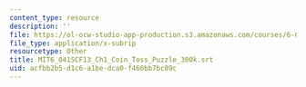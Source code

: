 ```yaml
---
content_type: resource
description: ''
file: https://ol-ocw-studio-app-production.s3.amazonaws.com/courses/6-041sc-probabilistic-systems-analysis-and-applied-probability-fall-2013/acfbb2b5d1c6a1bedca0f460bb7bc09c_MIT6_041SCF13_Ch1_Coin_Toss_Puzzle_300k.srt
file_type: application/x-subrip
resourcetype: Other
title: MIT6_041SCF13_Ch1_Coin_Toss_Puzzle_300k.srt
uid: acfbb2b5-d1c6-a1be-dca0-f460bb7bc09c
---
```

